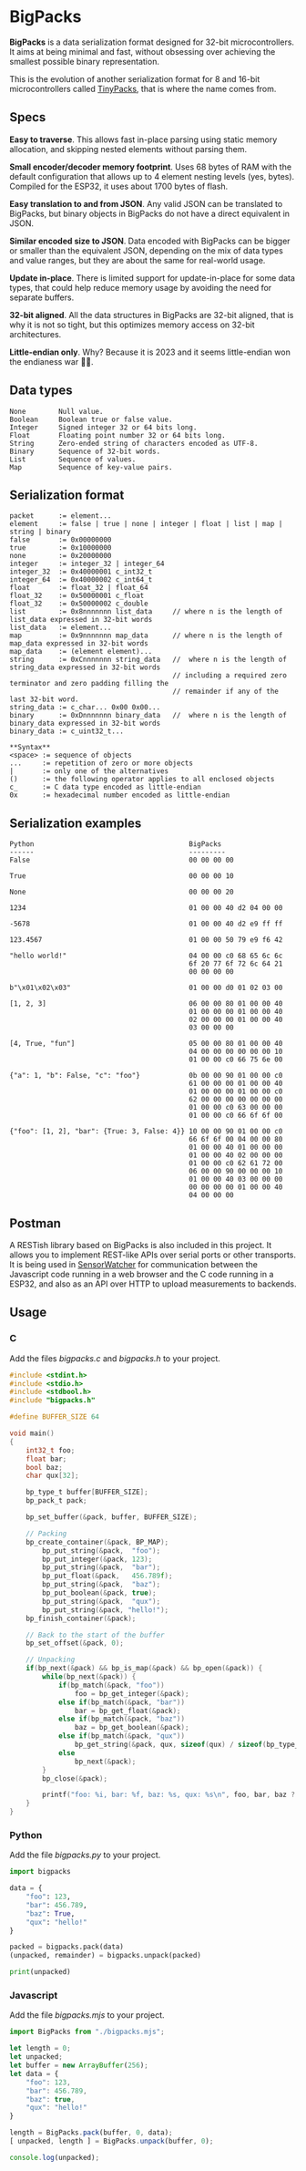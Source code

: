 # BigPacks

**BigPacks** is a data serialization format designed for 32-bit microcontrollers.
It aims at being minimal and fast, without obsessing over achieving the
smallest possible binary representation.

This is the evolution of another serialization format for 8 and 16-bit
microcontrollers called [TinyPacks](https://github.com/francc/tinypacks),
that is where the name comes from.

## Specs

**Easy to traverse**. This allows fast in-place parsing using static memory allocation,
and skipping nested elements without parsing them.

**Small encoder/decoder memory footprint**. Uses 68 bytes of RAM with the
default configuration that allows up to 4 element nesting levels (yes, bytes).
Compiled for the ESP32, it uses about 1700 bytes of flash.

**Easy translation to and from JSON**. Any valid JSON can be translated to BigPacks,
but binary objects in BigPacks do not have a direct equivalent in JSON.

**Similar encoded size to JSON**. Data encoded with BigPacks can be bigger or smaller
than the equivalent JSON, depending on the mix of data types and value ranges,
but they are about the same for real-world usage.

**Update in-place**. There is limited support for update-in-place for some
data types, that could help reduce memory usage by avoiding the need for separate
buffers.

**32-bit aligned**. All the data structures in BigPacks are 32-bit aligned, that is why it is
not so tight, but this optimizes memory access on 32-bit architectures.

**Little-endian only**. Why? Because it is 2023 and it seems little-endian won
the endianess war 🤷‍♂️.

## Data types

    None        Null value.
    Boolean     Boolean true or false value.
    Integer     Signed integer 32 or 64 bits long.
    Float       Floating point number 32 or 64 bits long.
    String      Zero-ended string of characters encoded as UTF-8.
    Binary      Sequence of 32-bit words.
    List        Sequence of values.
    Map         Sequence of key-value pairs.

## Serialization format

	packet 		:= element...
	element 	:= false | true | none | integer | float | list | map | string | binary
	false 		:= 0x00000000
	true 		:= 0x10000000
	none 		:= 0x20000000
	integer 	:= integer_32 | integer_64
	integer_32  := 0x40000001 c_int32_t
	integer_64  := 0x40000002 c_int64_t
	float 		:= float_32 | float_64
	float_32    := 0x50000001 c_float
	float_32    := 0x50000002 c_double
	list    	:= 0x8nnnnnnn list_data		// where n is the length of list_data expressed in 32-bit words
	list_data	:= element...
	map 		:= 0x9nnnnnnn map_data		// where n is the length of map_data expressed in 32-bit words
	map_data	:= (element element)...
	string  	:= 0xCnnnnnnn string_data   //  where n is the length of string_data expressed in 32-bit words
											// including a required zero terminator and zero padding filling the
											// remainder if any of the last 32-bit word.
	string_data := c_char... 0x00 0x00...
	binary 		:= 0xDnnnnnnn binary_data	//  where n is the length of binary_data expressed in 32-bit words
	binary_data := c_uint32_t...

	**Syntax**
	<space> := sequence of objects
	...		:= repetition of zero or more objects
	|		:= only one of the alternatives
	()  	:= the following operator applies to all enclosed objects
	c_		:= C data type encoded as little-endian
	0x 		:= hexadecimal number encoded as little-endian


## Serialization examples

    Python                                      BigPacks
    ------                                      ---------
    False                                       00 00 00 00

    True                                        00 00 00 10

    None                                        00 00 00 20

    1234										01 00 00 40 d2 04 00 00

    -5678                                       01 00 00 40 d2 e9 ff ff

    123.4567									01 00 00 50 79 e9 f6 42

    "hello world!"								04 00 00 c0 68 65 6c 6c
    											6f 20 77 6f 72 6c 64 21
    											00 00 00 00

    b"\x01\x02\x03"								01 00 00 d0 01 02 03 00

    [1, 2, 3]									06 00 00 80 01 00 00 40
    											01 00 00 00 01 00 00 40
    											02 00 00 00 01 00 00 40
    											03 00 00 00

    [4, True, "fun"]							05 00 00 80 01 00 00 40
    											04 00 00 00 00 00 00 10
    											01 00 00 c0 66 75 6e 00

    {"a": 1, "b": False, "c": "foo"}			0b 00 00 90 01 00 00 c0
    											61 00 00 00 01 00 00 40
    											01 00 00 00 01 00 00 c0
    											62 00 00 00 00 00 00 00
    											01 00 00 c0 63 00 00 00
    											01 00 00 c0 66 6f 6f 00

    {"foo": [1, 2], "bar": {True: 3, False: 4}}	10 00 00 90 01 00 00 c0
    											66 6f 6f 00 04 00 00 80
    											01 00 00 40 01 00 00 00
    											01 00 00 40 02 00 00 00
    											01 00 00 c0 62 61 72 00
    											06 00 00 90 00 00 00 10
    											01 00 00 40 03 00 00 00
    											00 00 00 00 01 00 00 40
    											04 00 00 00


## Postman

A RESTish library based on BigPacks is also included in this project. It allows you to implement REST-like APIs over serial ports or other transports. It is being used in [SensorWatcher](https://movoki.com/setup) for communication between the Javascript code running in a web browser and the C code running in a ESP32, and also as an API over HTTP to upload measurements to backends.

## Usage

### C

Add the files *bigpacks.c* and *bigpacks.h* to your project.

```C
#include <stdint.h>
#include <stdio.h>
#include <stdbool.h>
#include "bigpacks.h"

#define BUFFER_SIZE 64

void main()
{
    int32_t foo;
    float bar;
    bool baz;
    char qux[32];

    bp_type_t buffer[BUFFER_SIZE];
    bp_pack_t pack;

    bp_set_buffer(&pack, buffer, BUFFER_SIZE);

    // Packing
    bp_create_container(&pack, BP_MAP);
	    bp_put_string(&pack,  "foo");
    	bp_put_integer(&pack, 123);
	    bp_put_string(&pack,  "bar");
	    bp_put_float(&pack,   456.789f);
	    bp_put_string(&pack,  "baz");
	    bp_put_boolean(&pack, true);
	    bp_put_string(&pack,  "qux");
	    bp_put_string(&pack, "hello!");
    bp_finish_container(&pack);

    // Back to the start of the buffer
    bp_set_offset(&pack, 0);

    // Unpacking
    if(bp_next(&pack) && bp_is_map(&pack) && bp_open(&pack)) {
    	while(bp_next(&pack)) {
    		if(bp_match(&pack, "foo"))
    			foo = bp_get_integer(&pack);
    		else if(bp_match(&pack, "bar"))
    			bar = bp_get_float(&pack);
    		else if(bp_match(&pack, "baz"))
    			baz = bp_get_boolean(&pack);
    		else if(bp_match(&pack, "qux"))
    			bp_get_string(&pack, qux, sizeof(qux) / sizeof(bp_type_t));
    		else
    			bp_next(&pack);
    	}
    	bp_close(&pack);

    	printf("foo: %i, bar: %f, baz: %s, qux: %s\n", foo, bar, baz ? "true" : "false", qux);
    }
}
```

### Python

Add the file *bigpacks.py* to your project.

```python
import bigpacks

data = {
	"foo": 123,
	"bar": 456.789,
	"baz": True,
	"qux": "hello!"
}

packed = bigpacks.pack(data)
(unpacked, remainder) = bigpacks.unpack(packed)

print(unpacked)
```

### Javascript

Add the file *bigpacks.mjs* to your project.

```javascript
import BigPacks from "./bigpacks.mjs";

let length = 0;
let unpacked;
let buffer = new ArrayBuffer(256);
let data = {
	"foo": 123,
	"bar": 456.789,
	"baz": true,
	"qux": "hello!"
}

length = BigPacks.pack(buffer, 0, data);
[ unpacked, length ] = BigPacks.unpack(buffer, 0);

console.log(unpacked);
```
